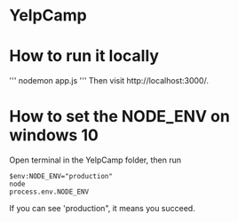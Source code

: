 # YelpCamp

# How to run it locally
'''
nodemon app.js
'''
Then visit http://localhost:3000/.

# How to set the NODE_ENV on windows 10
Open terminal in the YelpCamp folder, then run 
```
$env:NODE_ENV="production"
node
process.env.NODE_ENV
```
If you can see 'production", it means you succeed.

